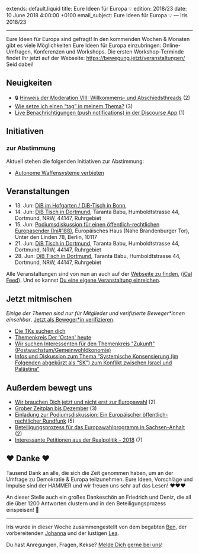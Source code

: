 extends: default.liquid
title: Eure Ideen für Europa 💡
edition: 2018/23
date: 10 June 2018 4:00:00 +0100
email_subject: Eure Ideen für Europa 💡 — Iris 2018/23

---

Eure Ideen für Europa sind gefragt! In den kommenden Wochen & Monaten gibt es viele Möglichkeiten Eure Ideen für Europa einzubringen: Online-Umfragen, Konferenzen und Workshops. Die ersten Workshop-Terminde findet Ihr jetzt auf der Webseite: https://bewegung.jetzt/veranstaltungen/
Seid dabei!

## Neuigkeiten

 - 🔒 [Hinweis der Moderation VIII: Willkommens- und Abschiedsthreads](https://marktplatz.bewegung.jetzt/t/hinweis-der-moderation-viii-willkommens-und-abschiedsthreads/22654) (2)
 - [Wie setze ich einen &ldquo;tag&rdquo; in meinem Thema?](https://marktplatz.bewegung.jetzt/t/wie-setze-ich-einen-tag-in-meinem-thema/22639) (3)
 - [Live Benachrichtigungen (push notifications) in der Discourse App](https://marktplatz.bewegung.jetzt/t/live-benachrichtigungen-push-notifications-in-der-discourse-app/22581) (1)

## Initiativen

### zur Abstimmung
Aktuell stehen die folgenden Initiativen zur Abstimmung:

 - [Autonome Waffensysteme verbieten](https://abstimmen.bewegung.jetzt/initiative/186-autonome-waffensysteme-verbieten)

## Veranstaltungen

 - 13.&nbsp;Jun: [DiB im Hofgarten / DiB-Tisch in Bonn](https://bewegung.jetzt/veranstaltungen/dib-im-hofgarten-dib-tisch-in-bonn/), 
 - 14.&nbsp;Jun: [DiB Tisch in Dortmund](https://bewegung.jetzt/veranstaltungen/dib-tisch-in-dortmund-6/), Taranta Babu, Humboldtstrasse 44, Dortmund, NRW, 44147, Ruhrgebiet
 - 15.&nbsp;Jun: [Podiumsdiskussion für einen öffentlich-rechtlichen Europasender (Ini#188)](https://bewegung.jetzt/veranstaltungen/podiumsdiskussion-fuer-einen-oeffentlich-rechtlichen-europasender-ini188/), Europäisches Haus (Nähe Brandenburger Tor), Unter den Linden 78, Berlin, 10117 
 - 21.&nbsp;Jun: [DiB Tisch in Dortmund](https://bewegung.jetzt/veranstaltungen/dib-tisch-in-dortmund-7/), Taranta Babu, Humboldtstrasse 44, Dortmund, NRW, 44147, Ruhrgebiet
 - 28.&nbsp;Jun: [DiB Tisch in Dortmund](https://bewegung.jetzt/veranstaltungen/dib-tisch-in-dortmund-8/), Taranta Babu, Humboldtstrasse 44, Dortmund, NRW, 44147, Ruhrgebiet


Alle Veranstaltungen sind von nun an auch auf der [Webseite zu finden](https://bewegung.jetzt/veranstaltungen/), ([iCal Feed](https://bewegung.jetzt/?ical=1)). Und so kannst [Du eine eigene Veranstaltung einreichen](https://marktplatz.bewegung.jetzt/t/eine-veranstaltung-auf-der-webseite-einreichen/21379).

## Jetzt mitmischen

_Einige der Themen sind nur für Mitglieder und verifizierte Beweger\*innen einsehbar_. [Jetzt als Beweger\*in verifizieren](https://bewegung.jetzt/bewegerin-werden/).

 - [Die TKs suchen dich](https://marktplatz.bewegung.jetzt/t/die-tks-suchen-dich/21504)
 - [Themenkreis Der 'Osten' heute](https://marktplatz.bewegung.jetzt/t/themenkreis-der-osten-heute/20162)
 - [Wir suchen Interessenten für den Themenkreis "Zukunft" (Postwachstum/Gemeinwohlökonomie)](https://marktplatz.bewegung.jetzt/t/wir-suchen-interessenten-fuer-den-themenkreis-zukunft-postwachstum-gemeinwohloekonomie/16439)
 - [Infos und Diskussion zum Thema “Systemische Konsensierung (im Folgenden abgekürzt als “SK”) zum Konflikt zwischen Israel und Palästina”](https://marktplatz.bewegung.jetzt/t/infos-und-diskussion-zum-thema-systemische-konsensierung-im-folgenden-abgekuerzt-als-sk-zum-konflikt-zwischen-israel-und-palaestina/20677)


## Außerdem bewegt uns

 - [Wir brauchen Dich jetzt und nicht erst zur Europawahl](https://marktplatz.bewegung.jetzt/t/wir-brauchen-dich-jetzt-und-nicht-erst-zur-europawahl/22568) (2)
 - [Grober Zeitplan bis Dezember](https://marktplatz.bewegung.jetzt/t/grober-zeitplan-bis-dezember/22593) (3)
 - [Einladung zur Podiumsdiskussion: Ein Europäischer öffentlich-rechtlicher Rundfunk](https://marktplatz.bewegung.jetzt/t/einladung-zur-podiumsdiskussion-ein-europaeischer-oeffentlich-rechtlicher-rundfunk/22519) (5)
 - [Beteiligungsprozess für das Europawahlprogramm in Sachsen-Anhalt](https://marktplatz.bewegung.jetzt/t/beteiligungsprozess-fuer-das-europawahlprogramm-in-sachsen-anhalt/22518) (2)
 - [Interessante Petitionen aus der Realpolitik - 2018](https://marktplatz.bewegung.jetzt/t/interessante-petitionen-aus-der-realpolitik-2018/22570) (7)

## ❤️ Danke ❤️
Tausend Dank an alle, die sich die Zeit genommen haben, um an der Umfrage zu Demokratie & Europa teilzunehmen. Eure Ideen, Vorschläge und Impulse sind der HAMMER und wir freuen uns sehr auf das Lesen! ❤️❤️❤️

An dieser Stelle auch ein großes Dankeschön an Friedrich und Deniz, die all die über 1200 Antworten clustern und in den Beteiligungsprozess einspeisen! :muscle: 


---

Iris wurde in dieser Woche zusammengestellt von dem begabten [Ben](https://marktplatz.bewegung.jetzt/u/Ben/), der vorbereitenden [Johanna](https://marktplatz.bewegung.jetzt/u/Johanna/) und der lustigen [Lea](https://marktplatz.bewegung.jetzt/u/Leia/).

Du hast Anregungen, Fragen, Kekse? [Melde Dich gerne bei uns](https://marktplatz.bewegung.jetzt/t/neu-iris-die-woechtliche-zusammenfasssung-zum-sonntagsbrunch/10990)!
